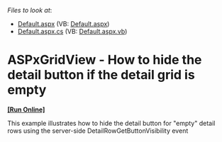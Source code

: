 <!-- default file list -->
*Files to look at*:

* [Default.aspx](./CS/Default.aspx) (VB: [Default.aspx](./VB/WebSite/Default.aspx))
* [Default.aspx.cs](./CS/Default.aspx.cs) (VB: [Default.aspx.vb](./VB/WebSite/Default.aspx.vb))
<!-- default file list end -->
# ASPxGridView - How to hide the detail button if the detail grid is empty
<!-- run online -->
**[[Run Online]](https://codecentral.devexpress.com/e2537/)**
<!-- run online end -->


<p>This example illustrates how to hide the detail button for "empty" detail rows using the server-side DetailRowGetButtonVisibility event</p>

<br/>


